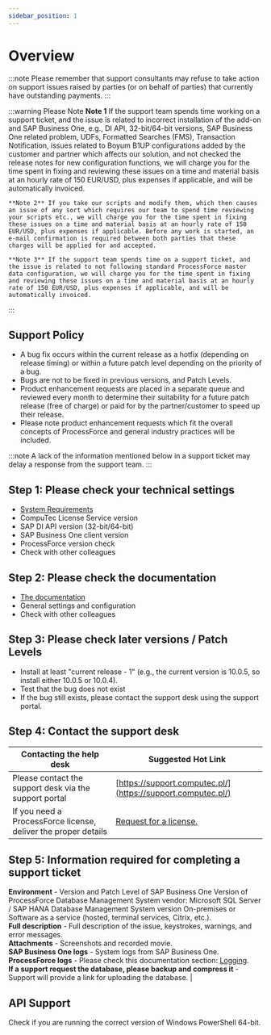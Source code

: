 ```yaml
---
sidebar_position: 1
---
```


# Overview

:::note
    Please remember that support consultants may refuse to take action on support issues raised by parties (or on behalf of parties) that currently have outstanding payments.
:::

:::warning Please Note
    **Note 1** If the support team spends time working on a support ticket, and the issue is related to incorrect installation of the add-on and SAP Business One, e.g., DI API, 32-bit/64-bit versions, SAP Business One related problem, UDFs, Formatted Searches (FMS), Transaction Notification, issues related to Boyum B1UP configurations added by the customer and partner which affects our solution, and not checked the release notes for new configuration functions, we will charge you for the time spent in fixing and reviewing these issues on a time and material basis at an hourly rate of 150 EUR/USD, plus expenses if applicable, and will be automatically invoiced.

    **Note 2** If you take our scripts and modify them, which then causes an issue of any sort which requires our team to spend time reviewing your scripts etc., we will charge you for the time spent in fixing these issues on a time and material basis at an hourly rate of 150 EUR/USD, plus expenses if applicable. Before any work is started, an e-mail confirmation is required between both parties that these charges will be applied for and accepted.

    **Note 3** If the support team spends time on a support ticket, and the issue is related to not following standard ProcessForce master data configuration, we will charge you for the time spent in fixing and reviewing these issues on a time and material basis at an hourly rate of 150 EUR/USD, plus expenses if applicable, and will be automatically invoiced.
:::

## Support Policy

- A bug fix occurs within the current release as a hotfix (depending on release timing) or within a future patch level depending on the priority of a bug.
- Bugs are not to be fixed in previous versions, and Patch Levels.
- Product enhancement requests are placed in a separate queue and reviewed every month to determine their suitability for a future patch release (free of charge) or paid for by the partner/customer to speed up their release.
- Please note product enhancement requests which fit the overall concepts of ProcessForce and general industry practices will be included.

:::note
    A lack of the information mentioned below in a support ticket may delay a response from the support team.
:::

## Step 1: Please check your technical settings

- [System Requirements](../administrator-guide/system-requirements.md)
- CompuTec License Service version  
- SAP DI API version (32-bit/64-bit)
- SAP Business One client version
- ProcessForce version check
- Check with other colleagues

## Step 2: Please check the documentation

- [The documentation](../user-guide/overview.md)
- General settings and configuration
- Check with other colleagues

## Step 3: Please check later versions / Patch Levels

- Install at least "current release - 1" (e.g., the current version is 10.0.5, so install either 10.0.5 or 10.0.4).
- Test that the bug does not exist
- If the bug still exists, please contact the support desk using the support portal.

## Step 4: Contact the support desk

| Contacting the help desk | Suggested Hot Link |
| --- | --- |
| Please contact the support desk via the support portal | [https://support.computec.pl/](https://support.computec.pl/) |
| If you need a ProcessForce license, deliver the proper details | [Request for a license.](../administrator-guide/licensing/license-request.md) |

## Step 5: Information required for completing a support ticket

**Environment** - Version and Patch Level of SAP Business One Version of ProcessForce Database Management System vendor: Microsoft SQL Server / SAP HANA Database Management System version On-premises or Software as a service (hosted, terminal services, Citrix, etc.).  
**Full description** - Full description of the issue, keystrokes, warnings, and error messages.  
**Attachments** - Screenshots and recorded movie.  
**SAP Business One logs** - System logs from SAP Business One.  
**ProcessForce logs** - Please check this documentation section: [Logging](./logging.md).  
**If a support request the database, please backup and compress it** - Support will provide a link for uploading the database.                                                                               |

## API Support

Check if you are running the correct version of Windows PowerShell 64-bit.
